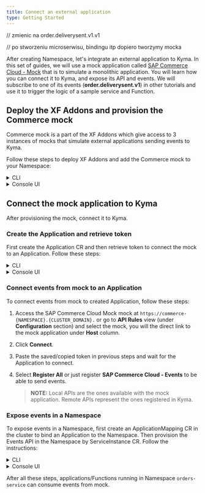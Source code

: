 ```yaml
---
title: Connect an external application
type: Getting Started
---
```


// zmienic na order.deliverysent.v1.v1

// po stworzeniu microserwisu, bindingu itp dopiero tworzymy mocka

After creating Namespace, let's integrate an external application to Kyma. In this set of guides, we will use a mock application called [SAP Commerce Cloud - Mock](https://github.com/SAP-samples/xf-addons/tree/master/addons/commerce-mock-0.1.0) that is to simulate a monolithic application. You will learn how you can connect it to Kyma, and expose its API and events. We will subscribe to one of its events (**order.deliverysent.v1**) in other tutorials and use it to trigger the logic of a sample service and Function.

## Deploy the XF Addons and provision the Commerce mock

Commerce mock is a part of the XF Addons which give access to 3 instances of mocks that simulate external applications sending events to Kyma.

Follow these steps to deploy XF Addons and add the Commerce mock to your Namespace:

<div tabs name="provision-mock" group="connect-external-application">
  <details>
  <summary label="cli">
  CLI
  </summary>

1. Provision an Addon CR with the mocks:

   ```bash
   cat <<EOF | kubectl apply -f  -
   apiVersion: addons.kyma-project.io/v1alpha1
   kind: AddonsConfiguration
   metadata:
     name: xf-mocks
     namespace: orders-service
   spec:
     reprocessRequest: 0
     repositories:
     - url: github.com/sap/xf-addons//addons/index.yaml
   EOF
   ```

   > **NOTE**: The `index.yaml` file is an addons manifest with APIs of SAP Marketing Cloud, SAP Cloud for Customer, and SAP Commerce Cloud applications.

2. Check if the Addon CR was created successfully. The CR phase should state `Ready`:

   ```bash
   kubectl get addonsconfigurations xf-mocks -n orders-service -o=jsonpath="{.status.phase}"
   ```

3. Create a ServiceInstance CR with the mock:

   // sprawdzić to
   ```bash
   cat <<EOF | kubectl apply -f -
   apiVersion: servicecatalog.k8s.io/v1beta1
   kind: ServiceInstance
   metadata:
     name: commerce-mock
     namespace: orders-service
   spec:
     serviceClassExternalName: commerce-mock
     servicePlanExternalName: default
   EOF
   ```

4. Check if the ServiceInstance CR was created successfully. The last condition in the CR status should state `Ready True`:

   ```bash
   kubectl get serviceinstance commerce-mock -n orders-service -o=jsonpath="{range .status.conditions[*]}{.type}{'\t'}{.status}{'\n'}{end}"
   ```

  </details>
  <details>
  <summary label="console-ui">
  Console UI
  </summary>

1. If you aren't in the view of Namespace `orders-service` in the Kyma Console, select a `orders-service` Namespace from the drop-down list in the top navigation panel.

2. Go to the **Addons** view in the left navigation panel (under **Configuration** section) and select **Add New Configuration**.

3. Enter `github.com/sap/xf-addons//addons/index.yaml` in the **Urls** field. The Addon name is automatically generated.

   > **NOTE**: The `index.yaml` file is an addons manifest with APIs of SAP Marketing Cloud, SAP Cloud for Customer, and SAP Commerce Cloud applications.

4. Select **Add** to confirm changes.

5. Wait for the Addon to have the status `READY`.

6. Got to **Catalog** view (under **Service Management** group) and then to **Add-Ons** tab.

7. Select the mock you want to provision. For this example, use **[Preview] SAP Commerce Cloud - Mock**.

   > **TIP**: You can use the search in the upper right corner.

8. Click **Add once** to deploy it in your Namespace. The mock name is automatically generated.

9. Select **Create** to confirm changes.

// zostawić te generated, czy opisać, ze mozna zmienic nazwe

   You will redirect to **Catalog Management** > **Instances** > **{Generated mock name}** view.

10. Wait for the mock to have the status `RUNNING`.

  </details>
</div>

## Connect the mock application to Kyma

After provisioning the mock, connect it to Kyma.

### Create the Application and retrieve token

First create the Application CR and then retrieve token to connect the mock to an Application. Follow these steps:

<div tabs name="create-application" group="connect-external-application">
  <details>
  <summary label="cli">
  CLI
  </summary>

1. Apply an Application definition to the cluster:

   ```bash
   cat <<EOF | kubectl apply -f -
   apiVersion: applicationconnector.kyma-project.io/v1alpha1
   kind: Application
   metadata:
     name: commerce-mock
   spec:
     description: "The Application for Commerce mock"
     labels:
       app: orders-service
       example: orders-service
   EOF
   ```

2. Check if the Application CR was created successfully. The CR phase should state `deployed`:

   ```bash
   kubectl get application commerce-mock -o=jsonpath="{.status.installationStatus.status}"
   ```

3. Get a token to connect the mock to an Application. For that create a TokenRequest CR. The CR name must match the name of the Application for which you want to get the configuration details. Run:

   ```bash
   cat <<EOF | kubectl apply -f -
   apiVersion: applicationconnector.kyma-project.io/v1alpha1
   kind: TokenRequest
   metadata:
     name: commerce-mock
   EOF
   ```

4. Fetch the TokenRequest CR you created to get the token from the status section. Run:

   ```bash
   kubectl get tokenrequest commerce-mock -o=jsonpath="{.status.url}"
   ```

   > **NOTE**: If the response doesn't contain any content, wait for a few moments and run command again.

   A successful call should return a response similar to the following:

   ```bash
   https://connector-service.{CLUSTER_DOMAIN}/v1/applications/signingRequests/info?token=h31IwJiLNjnbqIwTPnzLuNmFYsCZeUtVbUvYL2hVNh6kOqFlW9zkHnzxYFCpCExBZ_voGzUo6IVS_ExlZd4muQ==
   ```

   Save this token to the clipboard, it will be needed in the next steps.

  </details>
  <details>
  <summary label="console-ui">
  Console UI
  </summary>

1. Back in the general Console UI view (clicking **Back to Namespaces**).

2. Go to the **Applications/Systems** view (under **Integration** section), click **Create Application** and set Application's name to `commerce-mock`.

3. Wait for the Application to have the status `Serving`.

4. Open the newly created application and click **Connect Application**.

5. Copy the token and select **OK** to close the pop-up box.

  </details>
</div>

### Connect events from mock to an Application 

To connect events from mock to created Application, follow these steps:  

1. Access the SAP Commerce Cloud Mock mock at `https://commerce-{NAMESPACE}.{CLUSTER_DOMAIN}.` or go to **API Rules** view (under **Configuration** section) and select the mock, you will the direct link to the mock application under **Host** column.

2. Click **Connect**.

3. Paste the saved/copied token in previous steps and wait for the Application to connect.

4. Select **Register All** or just register **SAP Commerce Cloud - Events** to be able to send events.

   >**NOTE:** Local APIs are the ones available with the mock application. Remote APIs represent the ones registered in Kyma.

### Expose events in a Namespace

To expose events in a Namespace, first create an ApplicationMapping CR in the cluster to bind an Application to the Namespace. Then provision the Events API in the Namespace by ServiceInstance CR. Follow the instructions:

<div tabs name="expose-events-in-namespace" group="connect-external-application">
  <details>
  <summary label="cli">
  CLI
  </summary>

1. Create an ApplicationMapping CR and apply it to the cluster:

   ```bash
   cat <<EOF | kubectl apply -f -
   apiVersion: applicationconnector.kyma-project.io/v1alpha1
   kind: ApplicationMapping
   metadata:
     name: commerce-mock
     namespace: orders-service
   EOF
   ```

2. List available ServiceClass CRs in the `orders-service` Namespace and find one with the `EXTERNAL-NAME` prefix `sap-commerce-cloud-events-*`. Copy the full `EXTERNAL NAME` to environment variable like:

   ```bash
   export EVENTS_EXTERNAL_NAME="sap-commerce-cloud-events-58d21"
   ```

3. Provision the Events API in the Namespace by ServiceInstance CR:

   ```bash
   cat <<EOF | kubectl apply -f -
   apiVersion: servicecatalog.k8s.io/v1beta1
   kind: ServiceInstance
   metadata:
     name: commerce-mock-events
     namespace: orders-service
   spec:
     serviceClassExternalName: $EVENTS_EXTERNAL_NAME
     servicePlanExternalName: default
   EOF
   ```

4. Check if the ServiceInstance CR was created successfully. The last condition in the CR status should state `Ready True`:

   ```bash
   kubectl get serviceinstance commerce-mock-events -n orders-service -o=jsonpath="{range .status.conditions[*]}{.type}{'\t'}{.status}{'\n'}{end}"
   ```

  </details>
  <details>
  <summary label="console-ui">
  Console UI
  </summary>

1. Back to your Application view in the Console UI, select **Create Binding** to bind the Application to your Namespace where you will later provision the Events API provided by the mocks. Select `orders-service` Namespace and click **Create**.

2. Go to `orders-service` Namespace view, then to **Service Catalog** and open **Services** tab. Find the **SAP Commerce Cloud - Events** Service, select service and click **Add once** to add it to the Namespace.

   > **TIP**: You can use the search in the upper right corner.

// tak samo tu - opisać, ze mozna mieć inną nazwe?

   You will redirect to **Catalog Manegement** > **Instances** > **{Generated name}** view.

3. Wait for the Events API to have the status `RUNNING`.

  </details>
</div>

After all these steps, applications/Functions running in Namespace `orders-service` can consume events from mock.
